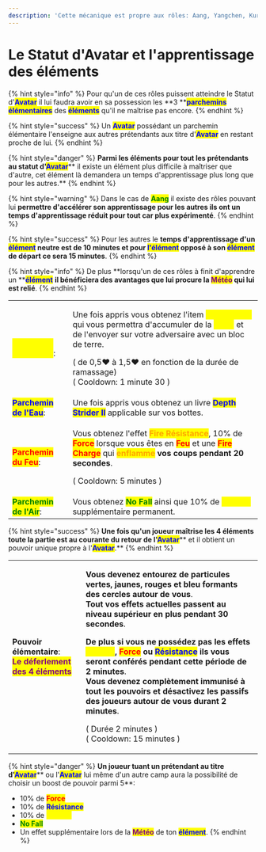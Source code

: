 ```yaml
---
description: 'Cette mécanique est propre aux rôles: Aang, Yangchen, Kuruk, Kyoshi et Roku'
---
```


# Le Statut d'Avatar et l'apprentissage des éléments

{% hint style="info" %}
Pour qu'un de ces rôles puissent atteindre le Statut d'<mark style="color:blue;">**Avatar**</mark> il lui faudra avoir en sa possession les **3 **<mark style="color:blue;">**parchemins élémentaires**</mark> des <mark style="color:blue;">**éléments**</mark> qu'il ne maîtrise pas encore.
{% endhint %}

{% hint style="success" %}
Un <mark style="color:blue;">**Avatar**</mark> possédant un parchemin élémentaire l'enseigne aux autres prétendants aux titre d'<mark style="color:blue;">**Avatar**</mark> en restant proche de lui.
{% endhint %}

{% hint style="danger" %}
**Parmi les éléments pour tout les prétendants au statut d'**<mark style="color:blue;">**Avatar**</mark>** il existe un élément plus difficile à maîtriser que d'autre, cet élément là demandera un temps d'apprentissage plus long que pour les autres.**
{% endhint %}

{% hint style="warning" %}
Dans le cas de <mark style="color:green;">**Aang**</mark> il existe des rôles pouvant lui **permettre d'accélérer son apprentissage pour les autres ils ont un temps d'apprentissage réduit pour tout car plus expérimenté**.
{% endhint %}

{% hint style="success" %}
Pour les autres le **temps d'apprentissage d'un **<mark style="color:blue;">**élément**</mark>** neutre est de 10 minutes et pour **<mark style="color:blue;">**l'élément**</mark>** opposé à son **<mark style="color:blue;">**élément**</mark>** de départ ce sera 15 minutes**.
{% endhint %}

{% hint style="info" %}
De plus **lorsqu'un de ces rôles à finit d'apprendre un **<mark style="color:blue;">**élément**</mark> **il bénéficiera des avantages que lui procure la **<mark style="color:purple;">**Météo**</mark>** qui lui est relié**.
{% endhint %}

|                                                               |                                                                                                                                                                                                                                                                                                                                                                                                                                                                                                             |
| ------------------------------------------------------------- | ----------------------------------------------------------------------------------------------------------------------------------------------------------------------------------------------------------------------------------------------------------------------------------------------------------------------------------------------------------------------------------------------------------------------------------------------------------------------------------------------------------- |
| <mark style="color:yellow;">**Parchemin de la Terre**</mark>: | <p>Une fois appris vous obtenez l'item <mark style="color:yellow;"><strong>lance pierre</strong></mark> qui vous permettra d'accumuler de la <mark style="color:yellow;"><strong>Terre</strong></mark> et de l'envoyer sur votre adversaire avec un bloc de terre. </p><p>( de 0,5<span data-gb-custom-inline data-tag="emoji" data-code="2764">❤</span> à 1,5<span data-gb-custom-inline data-tag="emoji" data-code="2764">❤</span> en fonction de la durée de ramassage)<br>( Cooldown: 1 minute 30 )</p> |
| <mark style="color:blue;">**Parchemin de l'Eau**</mark>:      | Une fois appris vous obtenez un livre <mark style="color:blue;">**Depth Strider II**</mark> applicable sur vos bottes.                                                                                                                                                                                                                                                                                                                                                                                      |
| <mark style="color:red;">**Parchemin du Feu**</mark>:         | <p>Vous obtenez l'effet <mark style="color:orange;"><strong>Fire Résistance</strong></mark>, 10% de <mark style="color:red;"><strong>Force</strong></mark> lorsque vous êtes en <mark style="color:red;"><strong>Feu</strong></mark> et une <mark style="color:red;"><strong>Fire Charge</strong></mark> qui <mark style="color:orange;"><strong>enflamme</strong></mark><strong> vos coups pendant 20 secondes</strong>. </p><p>( Cooldown: 5 minutes ) </p>                                               |
| <mark style="color:green;">**Parchemin de l'Air**</mark>:     | Vous obtenez <mark style="color:green;">**No Fall**</mark> ainsi que 10% de <mark style="color:yellow;">**Vitesse**</mark> supplémentaire permanent.                                                                                                                                                                                                                                                                                                                                                        |

{% hint style="success" %}
**Une fois qu'un joueur maîtrise les 4 éléments toute la partie est au courante du retour de l'**<mark style="color:blue;">**Avatar**</mark>** et il obtient un pouvoir unique propre à l'**<mark style="color:blue;">**Avatar**</mark>**.**
{% endhint %}

|                                                                                                                                   |                                                                                                                                                                                                                                                                                                                                                                                                                                                                                                                                                                                                                                                                                                                                                                                                                       |
| --------------------------------------------------------------------------------------------------------------------------------- | --------------------------------------------------------------------------------------------------------------------------------------------------------------------------------------------------------------------------------------------------------------------------------------------------------------------------------------------------------------------------------------------------------------------------------------------------------------------------------------------------------------------------------------------------------------------------------------------------------------------------------------------------------------------------------------------------------------------------------------------------------------------------------------------------------------------- |
| <p><strong>Pouvoir élémentaire</strong>:<br><mark style="color:purple;"><strong>Le déferlement des 4 éléments</strong></mark></p> | <p><strong>Vous devenez entourez de particules vertes, jaunes, rouges et bleu formants des cercles autour de vous</strong>.<br><strong>Tout vos effets actuelles passent au niveau supérieur en plus pendant 30 secondes</strong>.</p><p><strong>De plus si vous ne possédez pas les effets </strong><mark style="color:yellow;"><strong>Vitesse</strong></mark><strong>, </strong><mark style="color:red;"><strong>Force</strong></mark><strong> ou </strong><mark style="color:blue;"><strong>Résistance</strong></mark><strong> ils vous seront conférés pendant cette période de 2 minutes</strong>.<br><strong>Vous devenez complètement immunisé à tout les pouvoirs et désactivez les passifs des joueurs autour de vous durant 2 minutes</strong>. </p><p>( Durée 2 minutes )<br>( Cooldown: 15 minutes )</p> |

{% hint style="danger" %}
**Un joueur tuant un prétendant au titre d'**<mark style="color:blue;">**Avatar**</mark>** ou l'**<mark style="color:blue;">**Avatar**</mark>** lui même d'un autre camp aura la possibilité de choisir un boost de pouvoir parmi 5**:

* 10% de <mark style="color:red;">**Force**</mark>
* 10% de <mark style="color:blue;">**Résistance**</mark>
* 10% de <mark style="color:yellow;">**Vitesse**</mark>
* <mark style="color:green;">**No Fall**</mark>
* Un effet supplémentaire lors de la <mark style="color:purple;">**Météo**</mark> de ton <mark style="color:blue;">**élément**</mark>.
{% endhint %}
